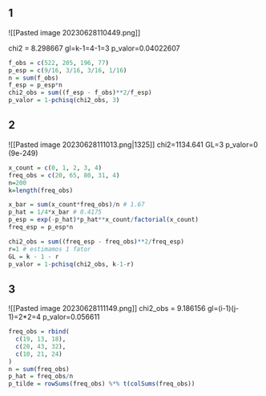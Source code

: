 ## 1
![[Pasted image 20230628110449.png]]

chi2 = 8.298667
gl=k-1=4-1=3
p_valor=0.04022607

```R
f_obs = c(522, 205, 196, 77)
p_esp = c(9/16, 3/16, 3/16, 1/16)
n = sum(f_obs)
f_esp = p_esp*n
chi2_obs = sum((f_esp - f_obs)**2/f_esp)
p_valor = 1-pchisq(chi2_obs, 3)
```

## 2
![[Pasted image 20230628111013.png|1325]]
chi2=1134.641
GL=3
p_valor=0 (9e-249)

```R
x_count = c(0, 1, 2, 3, 4)
freq_obs = c(20, 65, 80, 31, 4)
n=200
k=length(freq_obs)

x_bar = sum(x_count*freq_obs)/n # 1.67
p_hat = 1/4*x_bar # 0.4175
p_esp = exp(-p_hat)*p_hat**x_count/factorial(x_count)
freq_esp = p_esp*n

chi2_obs = sum((freq_esp - freq_obs)**2/freq_esp)
r=1 # estimamos 1 fator
GL = k - 1 - r
p_valor = 1-pchisq(chi2_obs, k-1-r)
```
## 3
![[Pasted image 20230628111149.png]]
chi2_obs = 9.186156
gl=(i-1)(j-1)=2\*2=4
p_valor=0.056611
```R
freq_obs = rbind(
  c(19, 13, 18),
  c(20, 43, 32),
  c(10, 21, 24)
)
n = sum(freq_obs)
p_hat = freq_obs/n
p_tilde = rowSums(freq_obs) %*% t(colSums(freq_obs))
```